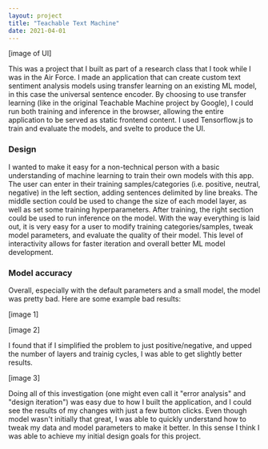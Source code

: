 ```yaml
---
layout: project
title: "Teachable Text Machine"
date: 2021-04-01
---
```


[image of UI]

This was a project that I built as part of a research class that I took while I was in the Air Force. I made an application that can create custom text sentiment analysis models using transfer learning on an existing ML model, in this case the universal sentence encoder. By choosing to use transfer learning (like in the original Teachable Machine project by Google), I could run both training and inference in the browser, allowing the entire application to be served as static frontend content. I used Tensorflow.js to train and evaluate the models, and svelte to produce the UI. 

### Design 

I wanted to make it easy for a non-technical person with a basic understanding of machine learning to train their own models with this app. The user can enter in their training samples/categories (i.e. positive, neutral, negative) in the left section, adding sentences delimited by line breaks. The middle section could be used to change the size of each model layer, as well as set some training hyperparameters. After training, the right section could be used to run inference on the model. With the way everything is laid out, it is very easy for a user to modify training categories/samples, tweak model parameters, and evaluate the quality of their model. This level of interactivity allows for faster iteration and overall better ML model development. 

### Model accuracy

Overall, especially with the default parameters and a small model, the model was pretty bad. Here are some example bad results:

[image 1]

[image 2]

I found that if I simplified the problem to just positive/negative, and upped the number of layers and trainig cycles, I was able to get slightly better results. 

[image 3]

 Doing all of this investigation (one might even call it "error analysis" and "design iteration") was easy due to how I built the application, and I could see the results of my changes with just a few button clicks. Even though model wasn't initially that great, I was able to quickly understand how to tweak my data and model parameters to make it better. In this sense I think I was able to achieve my initial design goals for this project.